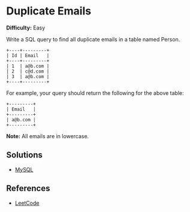 # Duplicate Emails #

**Difficulty:** Easy

Write a SQL query to find all duplicate emails in a table named Person.
```
+----+---------+
| Id | Email   |
+----+---------+
| 1  | a@b.com |
| 2  | c@d.com |
| 3  | a@b.com |
+----+---------+
```

For example, your query should return the following for the above table:
```
+---------+
| Email   |
+---------+
| a@b.com |
+---------+
```

**Note:** All emails are in lowercase.


## Solutions ##

- [MySQL](./solution-mysql.sql)

## References ##

- [LeetCode](https://leetcode.com/problems/duplicate-emails/)